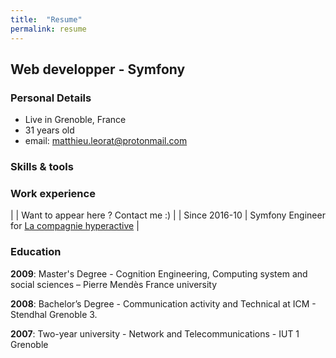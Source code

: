 ```yaml
---
title:  "Resume"
permalink: resume
---
```

## Web developper - Symfony

### Personal Details
- Live in Grenoble, France
- 31 years old
- email: matthieu.leorat@protonmail.com

### Skills & tools

### Work experience
| | Want to appear here ? Contact me :) |
| Since 2016-10 | Symfony Engineer for [La compagnie hyperactive](https://www.compagnie-hyperactive.com/) |


### Education
**2009**: Master's Degree - Cognition Engineering, Computing system and social sciences – Pierre Mendès France university

**2008**: Bachelor’s Degree - Communication activity and Technical at ICM - Stendhal Grenoble 3.

**2007**: Two-year university  - Network and Telecommunications - IUT 1 Grenoble